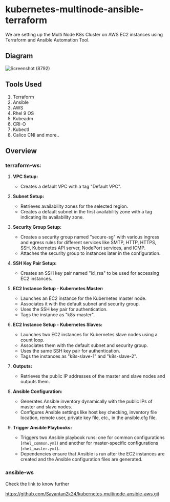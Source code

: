 # kubernetes-multinode-ansible-terraform
We are setting up the Multi Node K8s Cluster on AWS EC2 instances using Terraform and Ansible Automation Tool.

## Diagram
![Screenshot (8792)](https://github.com/Sayantan2k24/kubernetes-multinode-ansible-terraform/assets/90416470/77d5fe63-2635-41f3-9c7a-a87efc813de6)

## Tools Used
1. Terraform
2. Ansible
3. AWS
4. Rhel 9 OS
5. Kubeadm
6. CRI-O 
7. Kubectl
8. Calico CNI
and more..
   
## Overview
### terraform-ws:

1. **VPC Setup:**
   - Creates a default VPC with a tag "Default VPC".

2. **Subnet Setup:**
   - Retrieves availability zones for the selected region.
   - Creates a default subnet in the first availability zone with a tag indicating its availability zone.

3. **Security Group Setup:**
   - Creates a security group named "secure-sg" with various ingress and egress rules for different services like SMTP, HTTP, HTTPS, SSH, Kubernetes API server, NodePort services, and ICMP.
   - Attaches the security group to instances later in the configuration.

4. **SSH Key Pair Setup:**
   - Creates an SSH key pair named "id_rsa" to be used for accessing EC2 instances.

5. **EC2 Instance Setup - Kubernetes Master:**
   - Launches an EC2 instance for the Kubernetes master node.
   - Associates it with the default subnet and security group.
   - Uses the SSH key pair for authentication.
   - Tags the instance as "k8s-master".

6. **EC2 Instance Setup - Kubernetes Slaves:**
   - Launches two EC2 instances for Kubernetes slave nodes using a count loop.
   - Associates them with the default subnet and security group.
   - Uses the same SSH key pair for authentication.
   - Tags the instances as "k8s-slave-1" and "k8s-slave-2".

7. **Outputs:**
   - Retrieves the public IP addresses of the master and slave nodes and outputs them.

8. **Ansible Configuration:**
   - Generates Ansible inventory dynamically with the public IPs of master and slave nodes.
   - Configures Ansible settings like host key checking, inventory file location, remote user, private key file, etc., in the ansible.cfg file.

9. **Trigger Ansible Playbooks:**
   - Triggers two Ansible playbook runs: one for common configurations (`rhel_common.yml`) and another for master-specific configurations (`rhel_master.yml`).
   - Dependencies ensure that Ansible is run after the EC2 instances are created and the Ansible configuration files are generated.

### ansible-ws
Check the link to know further

https://github.com/Sayantan2k24/kubernetes-multinode-ansible-aws.git
